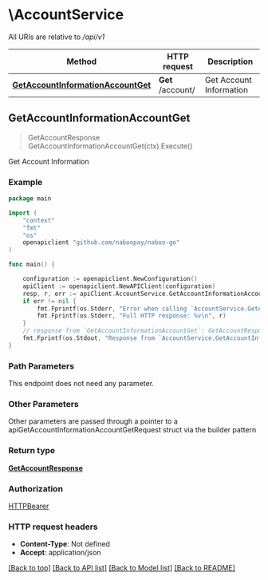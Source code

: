 # \AccountService

All URIs are relative to */api/v1*

Method | HTTP request | Description
------------- | ------------- | -------------
[**GetAccountInformationAccountGet**](AccountService.md#GetAccountInformationAccountGet) | **Get** /account/ | Get Account Information



## GetAccountInformationAccountGet

> GetAccountResponse GetAccountInformationAccountGet(ctx).Execute()

Get Account Information

### Example

```go
package main

import (
	"context"
	"fmt"
	"os"
	openapiclient "github.com/naboopay/naboo-go"
)

func main() {

	configuration := openapiclient.NewConfiguration()
	apiClient := openapiclient.NewAPIClient(configuration)
	resp, r, err := apiClient.AccountService.GetAccountInformationAccountGet(context.Background()).Execute()
	if err != nil {
		fmt.Fprintf(os.Stderr, "Error when calling `AccountService.GetAccountInformationAccountGet``: %v\n", err)
		fmt.Fprintf(os.Stderr, "Full HTTP response: %v\n", r)
	}
	// response from `GetAccountInformationAccountGet`: GetAccountResponse
	fmt.Fprintf(os.Stdout, "Response from `AccountService.GetAccountInformationAccountGet`: %v\n", resp)
}
```

### Path Parameters

This endpoint does not need any parameter.

### Other Parameters

Other parameters are passed through a pointer to a apiGetAccountInformationAccountGetRequest struct via the builder pattern


### Return type

[**GetAccountResponse**](GetAccountResponse.md)

### Authorization

[HTTPBearer](../README.md#HTTPBearer)

### HTTP request headers

- **Content-Type**: Not defined
- **Accept**: application/json

[[Back to top]](#) [[Back to API list]](../README.md#documentation-for-api-endpoints)
[[Back to Model list]](../README.md#documentation-for-models)
[[Back to README]](../README.md)

